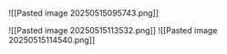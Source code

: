 ![[Pasted image 20250515095743.png]]

![[Pasted image 20250515113532.png]]
![[Pasted image 20250515114540.png]]